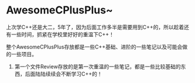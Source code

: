 # AwesomeCPlusPlus~
上次学C++还是大二，5年了，因为后面工作多半是需要用到C++的，所以趁着还有一些时间，抓紧在学校里好好的重温下C++！

整个AwesomeCPlusPlus存放都是一些C++基础、进阶的一些笔记以及可能会做的一些项目。

1. 第一个文件Review存放的是第一次重温的一些笔记，都是一些比较基础的东西，后面陆陆续续会不断学习C++的！
